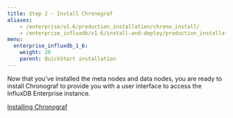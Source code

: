 ```yaml
---
title: Step 2 - Install Chronograf
aliases:
    - /enterprise/v1.6/production_installation/chrono_install/
    - /enterprise_influxdb/v1.6/install-and-deploy/production_installation/chrono_install/
menu:
  enterprise_influxdb_1_6:
    weight: 20
    parent: QuickStart installation
---
```


Now that you've installed the meta nodes and data nodes, you are ready to install Chronograf
to provide you with a user interface to access the InfluxDB Enterprise instance.

[Installing Chronograf](/chronograf/latest/introduction/installation/)
